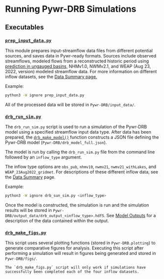 # Running Pywr-DRB Simulations


## Executables

### [`prep_input_data.py`](../API_References/prep_input_data.md)

This module prepares input-streamflow data files from different potential sources, and saves data in Pywr-ready formats. Sources include observed streamflows, modeled flows from a reconstructed historic period using [prediction in ungauged basins,](../Supplemental/pub.md) NHMv1.0, NWMv2.1, and WEAP (Aug 23, 2022, version) modeled streamflow data. For more information on different inflow datasets, see the [Data Summary page.](../Supplemental/data_summary.md)

Example:

```bash
python3 -W ignore prep_input_data.py
```

All of the processed data will be stored in `Pywr-DRB/input_data/`.

### [`drb_run_sim.py`](../API_References/drb_run_sim.md)

The `drb_run_sim.py` script is used to run a simulation of the Pywr-DRB model using a specified streamflow input data type. After data has been prepared, the [`drb_make_model()`](../API_References/drb_make_model.md) function constructs a JSON file defining the Pywr-DRB model (`Pywr-DRB/drb_model_full.json`). 

The model is run by calling the `drb_run_sim.py` file from the command line followed by an `inflow_type` argument.

The inflow type options are `obs_pub`, `nhmv10`, `nwmv21`, `nwmv21_withLakes`, and `WEAP_23Aug2022_gridmet`. For descriptions of these different inflow data, see the [Data Summary](../../Supplemental/data_summary.md) page.

Example:

```bash
python3 -W ignore drb_sun_sim.py <inflow_type> 
```

Once the model is constructed, the simulation is run and the simulation results will be stored in `Pywr-DRB/output_data/drb_output_<inflow_type>.hdf5`. See [Model Outputs](../Interpret_Results/model_outputs.md) for a description of the data contained within the output.


### [`drb_make_figs.py`](../API_References/api_references.md)

This script uses several plotting functions (stored in `Pywr-DRB.plotting`) to generate comparative figures for analysis. Executing this script after performing a simulation will result in figures being generated and stored in `Pywr-DRB/figs/`.

```{note}
The `drb_make_figs.py` script will only work if simulations have successfully been completed each of the four inflow datasets.
```
